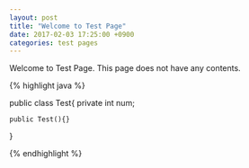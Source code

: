 ```yaml
---
layout: post
title: "Welcome to Test Page"
date: 2017-02-03 17:25:00 +0900
categories: test pages
---
```


Welcome to Test Page. This page does not have any contents. 

{% highlight java %}

public class Test{
    private int num;

    public Test(){}
}

{% endhighlight %}


